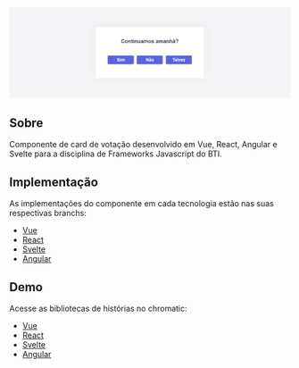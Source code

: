 <p align="center">
   <img src="./.github/sample.png" alt="lets-vote-card"/>
</p>

## Sobre
Componente de card de votação desenvolvido em Vue, React, Angular e Svelte para a disciplina de Frameworks Javascript do BTI.

## Implementação
As implementações do componente em cada tecnologia estão nas suas respectivas branchs:
* [Vue](https://github.com/lorenatoscano/lets-vote-card/tree/vue/lets-vote-vue)
* [React](https://github.com/lorenatoscano/lets-vote-card/tree/react/lets-vote-react)
* [Svelte](https://github.com/lorenatoscano/lets-vote-card/tree/svelte/lets-vote-svelte)
* [Angular](https://github.com/lorenatoscano/lets-vote-card/tree/angular/lets-vote-angular)
## Demo
Acesse as bibliotecas de histórias no chromatic:
* [Vue](https://www.chromatic.com/library?appId=60f437c3ede6ee003b697eef&branch=vue)
* [React](https://60f437c3ede6ee003b697eef-tkvphfrrwl.chromatic.com/?path=/story/react-demo--demo)
* [Svelte](https://60f437c3ede6ee003b697eef-xjqzoiajrq.chromatic.com/?path=/story/svelte-demo--demo)
* [Angular](https://www.chromatic.com/library?appId=60f437c3ede6ee003b697eef&branch=angular)